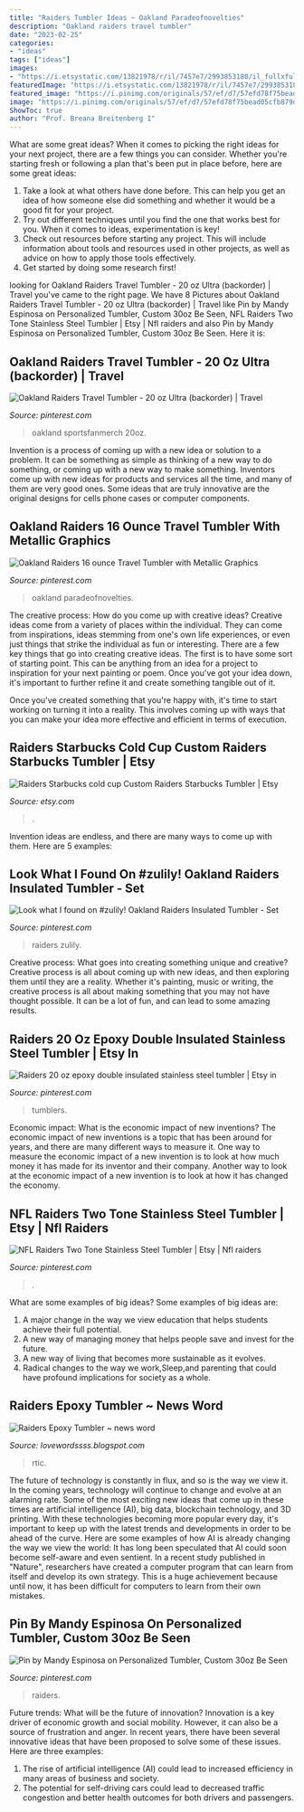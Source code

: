 ```yaml
---
title: "Raiders Tumbler Ideas ~ Oakland Paradeofnovelties"
description: "Oakland raiders travel tumbler"
date: "2023-02-25"
categories:
- "ideas"
tags: ["ideas"]
images:
- "https://i.etsystatic.com/13821978/r/il/7457e7/2993853180/il_fullxfull.2993853180_ssw5.jpg"
featuredImage: "https://i.etsystatic.com/13821978/r/il/7457e7/2993853180/il_fullxfull.2993853180_ssw5.jpg"
featured_image: "https://i.pinimg.com/originals/57/ef/d7/57efd78f75bead05cfb879dbf1f77e42.jpg"
image: "https://i.pinimg.com/originals/57/ef/d7/57efd78f75bead05cfb879dbf1f77e42.jpg"
ShowToc: true
author: "Prof. Breana Breitenberg I"
---
```



What are some great ideas?
When it comes to picking the right ideas for your next project, there are a few things you can consider. Whether you're starting fresh or following a plan that's been put in place before, here are some great ideas:
1. Take a look at what others have done before. This can help you get an idea of how someone else did something and whether it would be a good fit for your project. 
2. Try out different techniques until you find the one that works best for you. When it comes to ideas, experimentation is key! 
3. Check out resources before starting any project. This will include information about tools and resources used in other projects, as well as advice on how to apply those tools effectively. 
4. Get started by doing some research first!

	

		
looking for Oakland Raiders Travel Tumbler - 20 oz Ultra (backorder) | Travel you've came to the right page. We have 8 Pictures about Oakland Raiders Travel Tumbler - 20 oz Ultra (backorder) | Travel like Pin by Mandy Espinosa on Personalized Tumbler, Custom 30oz Be Seen, NFL Raiders Two Tone Stainless Steel Tumbler | Etsy | Nfl raiders and also Pin by Mandy Espinosa on Personalized Tumbler, Custom 30oz Be Seen. Here it is:
		
    
## Oakland Raiders Travel Tumbler - 20 Oz Ultra (backorder) | Travel

<img loading=lazy src="https://i.pinimg.com/originals/49/5f/42/495f4220e9f876699670214ce71d1afe.jpg" onerror="this.onerror=null;this.src='https://tse2.mm.bing.net/th?id=OIP.XoBYjx-z6DxPY2t3FIGQrwHaHa&amp;pid=15.1';" alt="Oakland Raiders Travel Tumbler - 20 oz Ultra (backorder) | Travel">

_Source: pinterest.com_

>oakland sportsfanmerch 20oz. 

	

Invention is a process of coming up with a new idea or solution to a problem. It can be something as simple as thinking of a new way to do something, or coming up with a new way to make something. Inventors come up with new ideas for products and services all the time, and many of them are very good ones. Some ideas that are truly innovative are the original designs for cells phone cases or computer components.

    
## Oakland Raiders 16 Ounce Travel Tumbler With Metallic Graphics

<img loading=lazy src="https://i.pinimg.com/originals/1c/9a/20/1c9a2064df2c919b19e2db06f0fabe53.jpg" onerror="this.onerror=null;this.src='https://tse3.mm.bing.net/th?id=OIP.0i-RcpNruvqHqqFyqThjfgHaOA&amp;pid=15.1';" alt="Oakland Raiders 16 ounce Travel Tumbler with Metallic Graphics">

_Source: pinterest.com_

>oakland paradeofnovelties. 

	

The creative process: How do you come up with creative ideas?
Creative ideas come from a variety of places within the individual. They can come from inspirations, ideas stemming from one's own life experiences, or even just things that strike the individual as fun or interesting. 
There are a few key things that go into creating creative ideas. The first is to have some sort of starting point. This can be anything from an idea for a project to inspiration for your next painting or poem. Once you've got your idea down, it's important to further refine it and create something tangible out of it. 

Once you've created something that you're happy with, it's time to start working on turning it into a reality. This involves coming up with ways that you can make your idea more effective and efficient in terms of execution.

    
## Raiders Starbucks Cold Cup Custom Raiders Starbucks Tumbler | Etsy

<img loading=lazy src="https://i.etsystatic.com/13821978/r/il/7457e7/2993853180/il_fullxfull.2993853180_ssw5.jpg" onerror="this.onerror=null;this.src='https://tse4.mm.bing.net/th?id=OIP.PtGWkUh1F-m2AbqvjF2NCgHaJ4&amp;pid=15.1';" alt="Raiders Starbucks cold cup Custom Raiders Starbucks Tumbler | Etsy">

_Source: etsy.com_

>. 

	

Invention ideas are endless, and there are many ways to come up with them. Here are 5 examples:

    
## Look What I Found On #zulily! Oakland Raiders Insulated Tumbler - Set

<img loading=lazy src="https://i.pinimg.com/736x/ce/9a/52/ce9a521068aee1a7e8a391b3f432a526.jpg" onerror="this.onerror=null;this.src='https://tse1.mm.bing.net/th?id=OIP.kmy1pcGXAlVCFylm-sQSawAAAA&amp;pid=15.1';" alt="Look what I found on #zulily! Oakland Raiders Insulated Tumbler - Set">

_Source: pinterest.com_

>raiders zulily. 

	

Creative process: What goes into creating something unique and creative?
Creative process is all about coming up with new ideas, and then exploring them until they are a reality. Whether it's painting, music or writing, the creative process is all about making something that you may not have thought possible. It can be a lot of fun, and can lead to some amazing results.

    
## Raiders 20 Oz Epoxy Double Insulated Stainless Steel Tumbler | Etsy In

<img loading=lazy src="https://i.pinimg.com/736x/de/89/96/de8996af991c9dcd6938ee1b2de0c416.jpg" onerror="this.onerror=null;this.src='https://tse3.mm.bing.net/th?id=OIP.rP6wAaX2yosii9fgHuZbXAHaJ4&amp;pid=15.1';" alt="Raiders 20 oz epoxy double insulated stainless steel tumbler | Etsy in">

_Source: pinterest.com_

>tumblers. 

	

Economic impact: What is the economic impact of new inventions?
The economic impact of new inventions is a topic that has been around for years, and there are many different ways to measure it. One way to measure the economic impact of a new invention is to look at how much money it has made for its inventor and their company. Another way to look at the economic impact of a new invention is to look at how it has changed the economy.

    
## NFL Raiders Two Tone Stainless Steel Tumbler | Etsy | Nfl Raiders

<img loading=lazy src="https://i.pinimg.com/originals/66/b1/d8/66b1d86e61ead6931621cd7915b690e6.jpg" onerror="this.onerror=null;this.src='https://tse3.mm.bing.net/th?id=OIP.HVkvJZyRyqvthHivbHVQ9wHaJ4&amp;pid=15.1';" alt="NFL Raiders Two Tone Stainless Steel Tumbler | Etsy | Nfl raiders">

_Source: pinterest.com_

>. 

	

What are some examples of big ideas?
Some examples of big ideas are: 
1. A major change in the way we view education that helps students achieve their full potential. 
2. A new way of managing money that helps people save and invest for the future. 
3. A new way of living that becomes more sustainable as it evolves. 
4. Radical changes to the way we work,Sleep,and parenting that could have profound implications for society as a whole.

    
## Raiders Epoxy Tumbler ~ News Word

<img loading=lazy src="https://i.pinimg.com/originals/4a/91/d9/4a91d9d7c42d7a073dd07e0d573026d4.jpg" onerror="this.onerror=null;this.src='https://tse4.mm.bing.net/th?id=OIP.GKR6PgWHvp2xSYS4vC1WiQHaJ6&amp;pid=15.1';" alt="Raiders Epoxy Tumbler ~ news word">

_Source: lovewordssss.blogspot.com_

>rtic. 

	

The future of technology is constantly in flux, and so is the way we view it.
In the coming years, technology will continue to change and evolve at an alarming rate. Some of the most exciting new ideas that come up in these times are artificial intelligence (AI), big data, blockchain technology, and 3D printing. With these technologies becoming more popular every day, it's important to keep up with the latest trends and developments in order to be ahead of the curve. Here are some examples of how AI is already changing the way we view the world: 
It has long been speculated that AI could soon become self-aware and even sentient. In a recent study published in "Nature", researchers have created a computer program that can learn from itself and develop its own strategy. This is a huge achievement because until now, it has been difficult for computers to learn from their own mistakes.

    
## Pin By Mandy Espinosa On Personalized Tumbler, Custom 30oz Be Seen

<img loading=lazy src="https://i.pinimg.com/originals/57/ef/d7/57efd78f75bead05cfb879dbf1f77e42.jpg" onerror="this.onerror=null;this.src='https://tse1.mm.bing.net/th?id=OIP.0HI5a1AmKB1euPD_FvB_HQHaHa&amp;pid=15.1';" alt="Pin by Mandy Espinosa on Personalized Tumbler, Custom 30oz Be Seen">

_Source: pinterest.com_

>raiders. 

	

Future trends: What will be the future of innovation?
Innovation is a key driver of economic growth and social mobility. However, it can also be a source of frustration and anger. In recent years, there have been several innovative ideas that have been proposed to solve some of these issues. Here are three examples:
1. The rise of artificial intelligence (AI) could lead to increased efficiency in many areas of business and society.
2. The potential for self-driving cars could lead to decreased traffic congestion and better health outcomes for both drivers and passengers.

